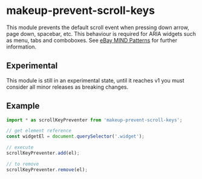 # makeup-prevent-scroll-keys

This module prevents the default scroll event when pressing down arrow, page down, spacebar, etc. This behaviour is required for ARIA widgets such as menu, tabs and comboboxes. See [eBay MIND Patterns](https://ebay.gitbooks.io/mindpatterns/content/) for further information.

## Experimental

This module is still in an experimental state, until it reaches v1 you must consider all minor releases as breaking changes.

## Example

```js
import * as scrollKeyPreventer from 'makeup-prevent-scroll-keys';

// get element reference
const widgetEl = document.querySelector('.widget');

// execute
scrollKeyPreventer.add(el);

// to remove
scrollKeyPreventer.remove(el);
```

